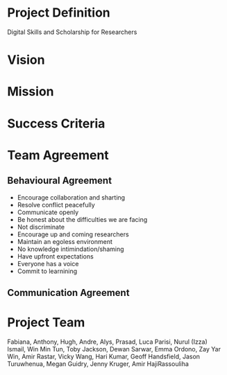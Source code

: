 # Project Definition
Digital Skills and Scholarship for Researchers

# Vision

# Mission

# Success Criteria



# Team Agreement
## Behavioural Agreement
* Encourage collaboration and sharting
* Resolve conflict peacefully
* Communicate openly
* Be honest about the difficulties we are facing
* Not discriminate
* Encourage up and coming researchers
* Maintain an egoless environment
* No knowledge intimindation/shaming
* Have upfront expectations
* Everyone has a voice
* Commit to learnining
## Communication Agreement


# Project Team
Fabiana, 
Anthony, 
Hugh,
Andre,
Alys,
Prasad,
Luca Parisi, 
Nurul (Izza) Ismail, 
Win Min Tun, 
Toby Jackson, 
Dewan Sarwar, 
Emma Ordono, 
Zay Yar Win, 
Amir Rastar, 
Vicky Wang, 
Hari Kumar, 
Geoff Handsfield, 
Jason Turuwhenua, 
Megan Guidry, 
Jenny Kruger, 
Amir HajiRassouliha

